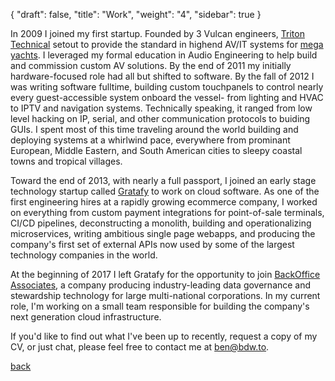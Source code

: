 {
  "draft": false,
  "title": "Work",
  "weight": "4",
  "sidebar": true
}

  <p>
    In 2009 I joined my first startup. Founded by 3 Vulcan engineers, <a
href="http://tritontechnical.com" target="_blank">Triton Technical</a> setout to provide the 
standard in highend AV/IT systems for <a href="https://s3-eu-west-1.amazonaws.com/y.co/default/CALLISTO-0-5672e6f368a90_v_default_big.jpeg" target="_blank"> mega yachts</a>. I leveraged my formal 
education in Audio Engineering to help build and commission custom AV solutions. 
By the end of 2011 my initially hardware-focused role had all but shifted to software.
By the fall of 2012 I was writing software fulltime, building
custom touchpanels to control nearly every guest-accessible system onboard the vessel-
from lighting and HVAC to IPTV and navigation systems. Technically speaking, it ranged from 
low level hacking on IP, serial, and other communication protocols to buiding GUIs.
I spent most of this time traveling around the world building and deploying
systems at a whirlwind pace, everywhere from prominant European, Middle Eastern, and South American cities
to sleepy coastal towns and tropical villages.
  </p>

  <p>
    Toward the end of 2013, with nearly a full passport, I joined an early stage technology startup called <a href="http://gratafy.com" target="_blank">Gratafy</a>
to work on cloud software. As one of the first engineering hires
at a rapidly growing ecommerce company, I worked on everything 
from custom payment integrations for point-of-sale terminals, 
CI/CD pipelines, deconstructing a monolith, building and operationalizing microservices, 
writing ambitious single page webapps, and producing the company's first set of 
external APIs now used by some of the largest technology companies
in the world.
  </p>

  <p>
    At the beginning of 2017 I left Gratafy for the opportunity to join <a href="http://www.boaweb.com/" target="_blank">BackOffice Associates</a>,
    a company producing industry-leading data governance and stewardship technology for large multi-national
    corporations. In my current role, I'm working on a small team responsible for building the company's next
    generation cloud infrastructure.
  </p>

  <p>
    If you'd like to find out what I've been up to recently, request a copy of
my CV, or just chat, please feel free to contact me at <a href="mailto:ben@len.to">ben@bdw.to</a>.
  </p>

<a href="/">back</a>
